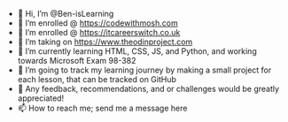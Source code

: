 - 👋 Hi, I’m @Ben-isLearning
- 👀 I’m enrolled @ https://codewithmosh.com
- 👀 I’m enrolled @ https://itcareerswitch.co.uk
- 👀 I’m taking on https://www.theodinproject.com 
- 🌱 I’m currently learning HTML, CSS, JS, and Python, and working towards Microsoft Exam 98-382 
- 💞️ I’m going to track my learning journey by making a small project for each lesson, that can be tracked on GitHub
- 💞️ Any feedback, recommendations, and or challenges would be greatly appreciated!
- 📫 How to reach me; send me a message here

<!---
Ben-isLearning/Ben-isLearning is a ✨ special ✨ repository because its `README.md` (this file) appears on your GitHub profile.
You can click the Preview link to take a look at your changes.
--->
